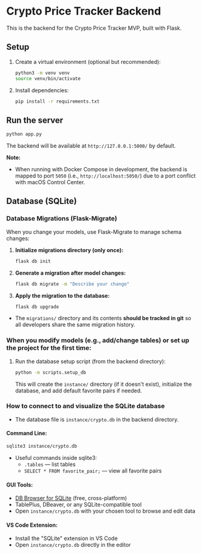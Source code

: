 # Crypto Price Tracker Backend

This is the backend for the Crypto Price Tracker MVP, built with Flask.

## Setup

1. Create a virtual environment (optional but recommended):
   ```bash
   python3 -m venv venv
   source venv/bin/activate
   ```
2. Install dependencies:
   ```bash
   pip install -r requirements.txt
   ```

## Run the server

```bash
python app.py
```

The backend will be available at `http://127.0.0.1:5000/` by default.

**Note:**
- When running with Docker Compose in development, the backend is mapped to port `5050` (i.e., `http://localhost:5050/`) due to a port conflict with macOS Control Center. 

## Database (SQLite)

### Database Migrations (Flask-Migrate)

When you change your models, use Flask-Migrate to manage schema changes:

1. **Initialize migrations directory (only once):**
   ```bash
   flask db init
   ```
2. **Generate a migration after model changes:**
   ```bash
   flask db migrate -m "Describe your change"
   ```
3. **Apply the migration to the database:**
   ```bash
   flask db upgrade
   ```

- The `migrations/` directory and its contents **should be tracked in git** so all developers share the same migration history.

### When you modify models (e.g., add/change tables) or set up the project for the first time:

1. Run the database setup script (from the backend directory):
   ```bash
   python -m scripts.setup_db
   ```
   This will create the `instance/` directory (if it doesn't exist), initialize the database, and add default favorite pairs if needed.

### How to connect to and visualize the SQLite database
- The database file is `instance/crypto.db` in the backend directory.

#### Command Line:
```bash
sqlite3 instance/crypto.db
```
- Useful commands inside sqlite3:
  - `.tables` — list tables
  - `SELECT * FROM favorite_pair;` — view all favorite pairs

#### GUI Tools:
- [DB Browser for SQLite](https://sqlitebrowser.org/) (free, cross-platform)
- TablePlus, DBeaver, or any SQLite-compatible tool
- Open `instance/crypto.db` with your chosen tool to browse and edit data

#### VS Code Extension:
- Install the "SQLite" extension in VS Code
- Open `instance/crypto.db` directly in the editor 